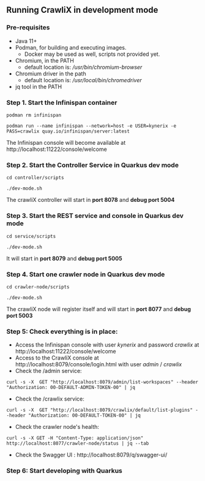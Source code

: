 ## Running CrawliX in development mode

### Pre-requisites

- Java 11+
- Podman, for building and executing images. 
  - Docker may be used as well, scripts not provided yet.
- Chromium, in the PATH 
  - default location is: */usr/bin/chromium-browser*
- Chromium driver in the path 
  - default location is: */usr/local/bin/chromedriver*
- jq tool in the PATH

### **Step 1**. Start the Infinispan container
```
podman rm infinispan

podman run --name infinispan --network=host -e USER=kynerix -e PASS=crawlix quay.io/infinispan/server:latest
```
The Infinispan console will become available at http://localhost:11222/console/welcome

### **Step 2**. Start the Controller Service in Quarkus dev mode
```
cd controller/scripts

./dev-mode.sh 
```
The crawliX controller will start in **port 8078** and **debug port 5004**

### **Step 3**. Start the REST service and console in Quarkus dev mode
```
cd service/scripts

./dev-mode.sh 
```
It will start in **port 8079** and **debug port 5005**

### **Step 4**. Start one crawler node in Quarkus dev mode
```
cd crawler-node/scripts

./dev-mode.sh 
```

The crawliX node will register itself and will start in **port 8077** and **debug port 5003**

### **Step 5**: Check everything is in place:

- Access the Infinispan console with user *kynerix* and password *crawlix* at http://localhost:11222/console/welcome
- Access to the CrawliX console at http://localhost:8079/console/login.html with user *admin* / *crawlix*
- Check the /admin service:
```
curl -s -X  GET "http://localhost:8079/admin/list-workspaces" --header "Authorization: 00-DEFAULT-ADMIN-TOKEN-00" | jq
```
- Check the /crawlix service:
```
curl -s -X  GET "http://localhost:8079/crawlix/default/list-plugins" --header "Authorization: 00-DEFAULT-TOKEN-00" | jq
```

- Check the crawler node's health:

```
curl -s -X GET -H "Content-Type: application/json" http://localhost:8077/crawler-node/status | jq --tab
```

- Check the Swagger UI : http://localhost:8079/q/swagger-ui/

### **Step 6**: Start developing with Quarkus

